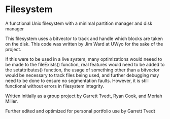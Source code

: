 # Filesystem
A functional Unix filesystem with a minimal partition manager and disk manager

This filesystem uses a bitvector to track and handle which blocks are taken on the disk. This code was written by Jim Ward at UWyo for the sake of the project.

If this were to be used in a live system, many optimizations would neeed to be made to the fileExists() function, real features would need to be added to the setattributes() function, the usage of something other than a bitvector would be necessary to track files being used, and further debugging may need to be done to ensure no segmentation faults. However, it is still functional without errors in filesystem integrity.

Written initially as a group project by Garrett Tvedt, Ryan Cook, and Moriah Miller.

Further edited and optimized for personal portfolio use by Garrett Tvedt

